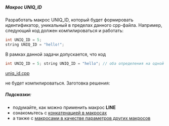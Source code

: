 ##### Макрос UNIQ_ID #####

Разработать макрос UNIQ_ID, который будет формировать идентификатор, уникальный в пределах данного cpp-файла. Например, следующий код должен компилироваться и работать:

```objectivec
int UNIQ_ID = 5;
string UNIQ_ID = "hello!";
```

В рамках данной задачи допускается, что код

```objectivec
int UNIQ_ID = 5; string UNIQ_ID = "hello"; // оба определения на одной строке
```

[uniq_id.cpp](https://github.com/Hitoku/basics-of-c-plus-plus-development-red-belt/blob/master/Week_1/06%20Practice%20Programming%20Assignment/Source/uniq_id.cpp)

не будет компилироваться. Заготовка решения:

##### Подсказки: #####

* подумайте, как можно применить макрос __LINE__
* ознакомьтесь с [конкатенацией в макросах](https://gcc.gnu.org/onlinedocs/cpp/Concatenation.html#Concatenation)
* а также с [макросами в качестве параметров других макросов](https://stackoverflow.com/questions/4364971/and-in-macros)